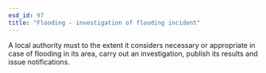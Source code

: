 ```yaml
---
esd_id: 97
title: "Flooding - investigation of flooding incident"
---
```


A local authority must to the extent it considers necessary or appropriate in case of flooding in its area, carry out an investigation, publish its results and issue notifications.

